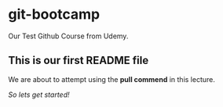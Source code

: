 # git-bootcamp
Our Test Github Course from Udemy.
## This is our first README file
We are about to attempt using the **pull commend** in this lecture.

*So lets get started!*

